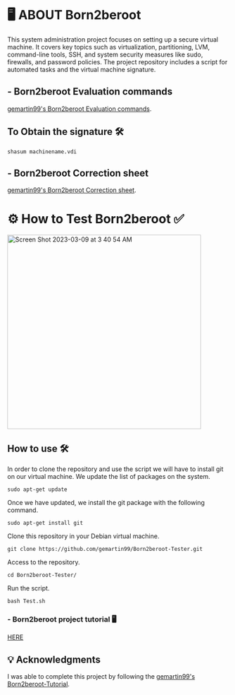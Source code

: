 # 🖥️ ABOUT Born2beroot

This system administration project focuses on setting up a secure virtual machine. It covers key topics such as virtualization, partitioning, LVM, command-line tools, SSH, and system security measures like sudo, firewalls, and password policies. The project repository includes a script for automated tasks and the virtual machine signature.

## - Born2beroot Evaluation commands

[gemartin99's Born2beroot Evaluation commands](https://github.com/gemartin99/Born2beroot-Tutorial/blob/main/README_EN.md#9-2-evaluation-commands-%EF%B8%8F).

## To Obtain the signature 🛠

```shasum machinename.vdi```

## - Born2beroot Correction sheet

[gemartin99's Born2beroot Correction sheet](https://github.com/gemartin99/Born2beroot-Tutorial/blob/main/README_EN.md#9--correction-sheet-).



# ⚙️ How to Test Born2beroot ✅

<img width="440" alt="Screen Shot 2023-03-09 at 3 40 54 AM" src="https://user-images.githubusercontent.com/66915274/223902066-f2f6a059-9df8-4e32-a92a-14c43ff8fb0f.png">

## How to use 🛠

In order to clone the repository and use the script we will have to install git on our virtual machine. We update the list of packages on the system.


```sudo apt-get update```

Once we have updated, we install the git package with the following command.

```sudo apt-get install git```

Clone this repository in your Debian virtual machine.

```git clone https://github.com/gemartin99/Born2beroot-Tester.git```

Access to the repository.

```cd Born2beroot-Tester/```

Run the script.

```bash Test.sh```



### - Born2beroot project tutorial 🖥

[HERE](https://github.com/gemartin99/Born2beroot-Tutorial)

## 💡 Acknowledgments

I was able to complete this project by following the [gemartin99's Born2beroot-Tutorial](https://github.com/gemartin99/Born2beroot-Tutorial/blob/main/README_EN.md).
